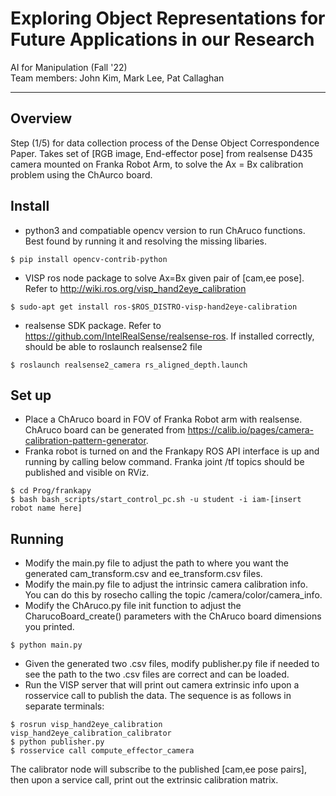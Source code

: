# Exploring Object Representations for Future Applications in our Research

AI for Manipulation (Fall '22) \
Team members: John Kim, Mark Lee, Pat Callaghan

---



## Overview
Step (1/5) for data collection process of the Dense Object Correspondence Paper. 
Takes set of [RGB image, End-effector pose] from realsense D435 camera mounted on Franka Robot Arm, to solve the Ax = Bx calibration problem using the ChAurco board. 

## Install
- python3 and compatiable opencv version to run ChAruco functions. Best found by running it and resolving the missing libaries.
```
$ pip install opencv-contrib-python

```
- VISP ros node package to solve Ax=Bx given pair of [cam,ee pose]. Refer to http://wiki.ros.org/visp_hand2eye_calibration
```
$ sudo-apt get install ros-$ROS_DISTRO-visp-hand2eye-calibration

```
- realsense SDK package. Refer to https://github.com/IntelRealSense/realsense-ros. If installed correctly, should be able to roslaunch realsense2 file
```
$ roslaunch realsense2_camera rs_aligned_depth.launch

```

## Set up
- Place a ChAruco board in FOV of Franka Robot arm with realsense. ChAruco board can be generated from https://calib.io/pages/camera-calibration-pattern-generator.
- Franka robot is turned on and the Frankapy ROS API interface is up and running by calling below command. Franka joint /tf topics should be published and visible on RViz. 
 ```
$ cd Prog/frankapy
$ bash bash_scripts/start_control_pc.sh -u student -i iam-[insert robot name here]

```

## Running
- Modify the main.py file to adjust the path to where you want the generated cam_transform.csv and ee_transform.csv files.  
- Modify the main.py file to adjust the intrinsic camera calibration info. You can do this by rosecho calling the topic /camera/color/camera_info.
- Modify the ChAruco.py file init function to adjust the CharucoBoard_create() parameters with the ChAruco board dimensions you printed.  

```
$ python main.py

```
- Given the generated two .csv files, modify publisher.py file if needed to see the path to the two .csv files are correct and can be loaded.
- Run the VISP server that will print out camera extrinsic info upon a rosservice call to publish the data. The sequence is as follows in separate terminals:

```
$ rosrun visp_hand2eye_calibration visp_hand2eye_calibration_calibrator
$ python publisher.py
$ rosservice call compute_effector_camera

```
The calibrator node will subscribe to the published [cam,ee pose pairs], then upon a service call, print out the extrinsic calibration matrix.
